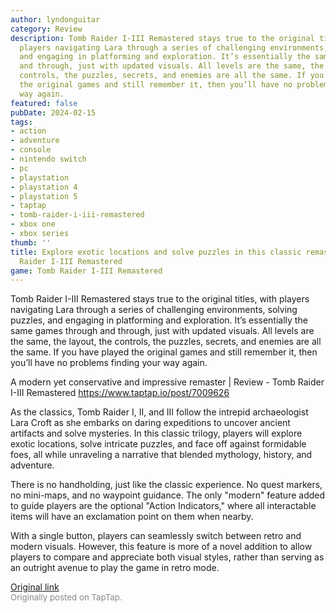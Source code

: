 ```yaml
---
author: lyndonguitar
category: Review
description: Tomb Raider I-III Remastered stays true to the original titles, with
  players navigating Lara through a series of challenging environments, solving puzzles,
  and engaging in platforming and exploration. It’s essentially the same games through
  and through, just with updated visuals. All levels are the same, the layout, the
  controls, the puzzles, secrets, and enemies are all the same. If you have played
  the original games and still remember it, then you’ll have no problems finding your
  way again.
featured: false
pubDate: 2024-02-15
tags:
- action
- adventure
- console
- nintendo switch
- pc
- playstation
- playstation 4
- playstation 5
- taptap
- tomb-raider-i-iii-remastered
- xbox one
- xbox series
thumb: ''
title: Explore exotic locations and solve puzzles in this classic remaster | Tomb
  Raider I-III Remastered
game: Tomb Raider I-III Remastered
---
```

Tomb Raider I-III Remastered stays true to the original titles, with players navigating Lara through a series of challenging environments, solving puzzles, and engaging in platforming and exploration. It’s essentially the same games through and through, just with updated visuals. All levels are the same, the layout, the controls, the puzzles, secrets, and enemies are all the same. If you have played the original games and still remember it, then you’ll have no problems finding your way again.

A modern yet conservative and impressive remaster | Review - Tomb Raider I-III Remastered
https://www.taptap.io/post/7009626

As the classics, Tomb Raider I, II, and III follow the intrepid archaeologist Lara Croft as she embarks on daring expeditions to uncover ancient artifacts and solve mysteries. In this classic trilogy, players will explore exotic locations, solve intricate puzzles, and face off against formidable foes, all while unraveling a narrative that blended mythology, history, and adventure.

There is no handholding, just like the classic experience. No quest markers, no mini-maps, and no waypoint guidance. The only "modern" feature added to guide players are the optional "Action Indicators," where all interactable items will have an exclamation point on them when nearby.

With a single button, players can seamlessly switch between retro and modern visuals. However, this feature is more of a novel addition to allow players to compare and appreciate both visual styles, rather than serving as an outright avenue to play the game in retro mode.

[Original link](https://www.taptap.io/post/7009629)<br><span style="font-size: 0.95em; color: #888;">Originally posted on TapTap.</span>